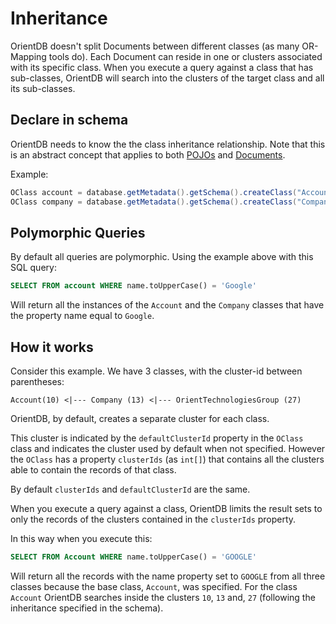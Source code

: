# Inheritance

OrientDB doesn't split Documents between different classes (as many OR-Mapping tools do). Each Document can reside in one or clusters associated with its specific class. When you execute a query against a class that has sub-classes, OrientDB will search into the clusters of the target class and all its sub-classes.

## Declare in schema

OrientDB needs to know the the class inheritance relationship. Note that this is an abstract concept that applies to both [POJOs](Object-Database.md#inheritance) and  [Documents](Document-Database.md#inheritance).

Example:

```java
OClass account = database.getMetadata().getSchema().createClass("Account");
OClass company = database.getMetadata().getSchema().createClass("Company").setSuperClass(account);
```

## Polymorphic Queries

By default all queries are polymorphic. Using the example above with this SQL query:

```sql
SELECT FROM account WHERE name.toUpperCase() = 'Google'
```
Will return all the instances of the `Account` and the `Company` classes that have the property name equal to `Google`.

## How it works

Consider this example. We have 3 classes, with the cluster-id between parentheses:

```
Account(10) <|--- Company (13) <|--- OrientTechnologiesGroup (27)
```

OrientDB, by default, creates a separate cluster for each class.

This cluster is indicated by the `defaultClusterId` property in the `OClass` class and indicates the cluster used by default when not specified. However the `OClass` has a property `clusterIds` (as `int[]`) that contains all the clusters able to contain the records of that class.

By default `clusterIds` and `defaultClusterId` are the same.

When you execute a query against a class, OrientDB limits the result sets to only the records of the clusters contained in the `clusterIds` property.

In this way when you execute this:

```sql
SELECT FROM Account WHERE name.toUpperCase() = 'GOOGLE'
```

Will return all the records with the name property set to `GOOGLE` from all three classes because the base class, `Account`, was specified.  For the class `Account` OrientDB searches inside the clusters `10`, `13` and, `27` (following the inheritance specified in the schema).

